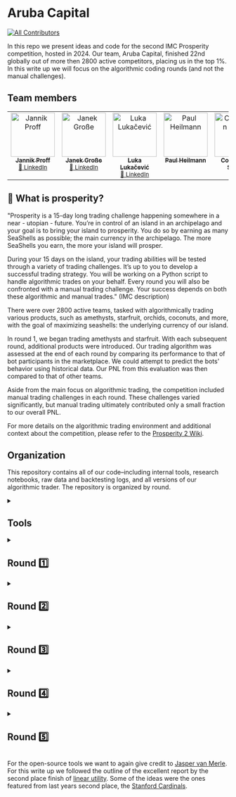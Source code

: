 # Aruba Capital
<!-- ALL-CONTRIBUTORS-BADGE:START - Do not remove or modify this section -->
[![All Contributors](https://img.shields.io/badge/all_contributors-5-orange.svg?style=flat-square)](#contributors-)
<!-- ALL-CONTRIBUTORS-BADGE:END -->


In this repo we present ideas and code for the second IMC Prosperity competition, hosted in 2024. Our team, Aruba Capital, finished 22nd globally out of more then 2800 active competitors, placing us in the top 1%. In this write up we will focus on the algorithmic coding rounds (and not the manual challenges).

## Team members

<!-- ALL-CONTRIBUTORS-LIST:START - Do not remove or modify this section -->
<!-- prettier-ignore-start -->
<!-- markdownlint-disable -->
<table>
  <tbody>
    <tr>
      <td align="center" valign="top" width="14.28%">
        <a href="https://github.com/jaJann312">
          <img src="https://avatars.githubusercontent.com/u/49684458?v=4" width="100px;" alt="Jannik Proff"/>
          <br /><sub><b>Jannik Proff</b></sub></a>
        <br /><sub><a href="https://www.linkedin.com/in/jproff/" title="LinkedIn">🔗 LinkedIn</a></sub>
      </td>
      <td align="center" valign="top" width="14.28%">
        <a href="https://github.com/JGGrosse">
          <img src="https://avatars.githubusercontent.com/u/142249387?v=4" width="100px;" alt="Janek Große"/>
          <br /><sub><b>Janek Große</b></sub></a>
        <br /><sub><a href="https://www.linkedin.com/in/janek-grosse/" title="LinkedIn">🔗 LinkedIn</a></sub>
      </td>
      <td align="center" valign="top" width="14.28%">
        <a href="https://github.com/Luka-R-Lukacevic">
          <img src="https://avatars.githubusercontent.com/u/125273166?v=4" width="100px;" alt="Luka Lukačević"/>
          <br /><sub><b>Luka Lukačević</b></sub></a>
        <br /><sub><a href="https://www.linkedin.com/in/luka-lukačević/" title="LinkedIn">🔗 LinkedIn</a></sub>
      </td>
      <td align="center" valign="top" width="14.28%">
        <a href="https://github.com/PaulHenrik">
          <img src="https://avatars.githubusercontent.com/u/19336571?v=4" width="100px;" alt="Paul Heilmann"/>
          <br /><sub><b>Paul Heilmann</b></sub></a>
      </td>
      <td align="center" valign="top" width="14.28%">
        <a href="https://github.com/tinotil">
          <img src="https://avatars.githubusercontent.com/u/35002593?v=4" width="100px;" alt="Constantin Schott"/>
          <br /><sub><b>Constantin Schott</b></sub></a>
      </td>
    </tr>
  </tbody>
</table>

<!-- markdownlint-restore -->
<!-- prettier-ignore-end -->
<!-- ALL-CONTRIBUTORS-LIST:END -->

## 🐚 What is prosperity?

"Prosperity is a 15-day long trading challenge happening somewhere in a near - utopian - future. You’re in control of an island in an archipelago and your goal is to bring your island to prosperity. You do so by earning as many SeaShells as possible; the main currency in the archipelago. The more SeaShells you earn, the more your island will prosper. 

During your 15 days on the island, your trading abilities will be tested through a variety of trading challenges. It’s up to you to develop a successful trading strategy. You will be working on a Python script to handle algorithmic trades on your behalf. Every round you will also be confronted with a manual trading challenge. Your success depends on both these algorithmic and manual trades." (IMC description)

There were over 2800 active teams, tasked with algorithmically trading various products, such as amethysts, starfruit, orchids, coconuts, and more, with the goal of maximizing seashells: the underlying currency of our island.

In round 1, we began trading amethysts and starfruit. With each subsequent round, additional products were introduced. Our trading algorithm was assessed at the end of each round by comparing its performance to that of bot participants in the marketplace. We could attempt to predict the bots' behavior using historical data. Our PNL from this evaluation was then compared to that of other teams.

Aside from the main focus on algorithmic trading, the competition included manual trading challenges in each round. These challenges varied significantly, but manual trading ultimately contributed only a small fraction to our overall PNL.

For more details on the algorithmic trading environment and additional context about the competition, please refer to the [Prosperity 2 Wiki](https://imc-prosperity.notion.site/Prosperity-2-Wiki-fe650c0292ae4cdb94714a3f5aa74c85).

## Organization

This repository contains all of our code–including internal tools, research notebooks, raw data and backtesting logs, and all versions of our algorithmic trader. The repository is organized by round.

<details>
<summary><h2>Tools </h2></summary>

Instead of building our tools in-house, we decided to leverage the open-source wizardry of  [Jasper van Merle](https://github.com/jmerle). His tools provided the foundation we needed, allowing us to tailor our focus on other areas of development. We utilized his two main tools: a backtester and a visualiser.

### Backtester

We realized we needed a comprehensive backtesting environment very early on. After going after that ourselves with not a lot of success, fortunately, Jasper van Merle's [backtester](https://github.com/jmerle/imc-prosperity-2-backtester) was released to take in historical data and a trading algorithm. With the historical data, it would construct all the necessary information (replicating the actual trading environment perfectly) that our trading algorithm needed, input it into our trading algorithm, and receive the orders that our algorithm would send. Then, it would match those orders to the orderbook to generate trades. After running, the backtester would create a log file in the exact same format as the Prosperity website, that the visualiser was then able to visualise.


![Backtested PNL](https://github.com/Luka-R-Lukacevic/prosperity2/blob/main/Images/Backtester%20Image.jpeg)


### Visualiser

Jasper van Merle's [visualizer](https://jmerle.github.io/imc-prosperity-2-visualizer/?/visualizer) visualiser was an immense tool for us that provided a powerful and flexible way to analyze our trading data, helping us to identify and rectify issues, and ultimately improve our trading strategies. 


![Visualiser in Action](https://github.com/Luka-R-Lukacevic/prosperity2/blob/main/Images/Visualiser%20Image.png)


</details>
<details>
<summary><h2>Round 1️⃣</h2></summary>

In round 1, we had access to two symbols to trade: amethysts and starfruit. 

### Amethysts
Amethysts were fairly simple, as the fair price clearly never deviated from 10,000. As such, we wrote our algorithm to trade against bids above 10,000 and asks below 10,000. Besides taking orders, our algorithm also would market-make, placing bids and asks below and above 10,000, respectively.

### Starfruit

Starfruits were an asset with an orderbook limit of 20 (as were amethysts). Here the price fluctuated much more though, usually up to hundreds of seashells. Also, notice that the spread is pretty wide (around 6-7 consistently, which is much more then for the other products).

![Starfruit](https://github.com/Luka-R-Lukacevic/prosperity2/blob/main/Images/Starfruit.jpeg)

This opened up the opportunity for market making, provided one had a good price estimate. After trying lots of things we concluded that there was no additional information in knowing the whole price history (in comparison to just the current orderbook). In mathematical terms you could say the prices followed a discrete-time Markov process. As a small digression, in the Black-Scholes (BS) model the assumed SDE that leads to the formula also necessitates the Markov property, we will see more of the BS formula later in round 4.

Still, while we concluded there was basically no point in taking complicated history into account for the fair price, we still had the problem that we could not just use the mid-price (average of highest bid and lowest ask) as our price estimate, since if there are good trades in the orderbook for us, then these will necessarily be either exceptionally high bids or exceptionally low asks. One could then use past history to get a better fair estimate. This works fine, but something else worked even better. Essentially one could see that in the orderbook there were usually bids and ask that had high volume and were around 6-7 apart and then some small deviant orders (in real markets these would be called micro-noise).

![Starfruit micro noise](https://github.com/Luka-R-Lukacevic/prosperity2/blob/main/Images/Starfruit%orderbook.jpeg)


</details>

<details>
<summary><h2>Round 2️⃣</h2></summary>
  
### Orchids
Orchids were introduced in round 2, as well as a bunch of data on sunlight, humidity, import/export tariffs, and shipping costs. The premise was that orchids were grown on a separate island[^4], and had to be imported–subject to import tariffs and shipping costs, and that they would degrade with suboptimal levels of sunlight and humidity. We were able to trade orchids both in a market on our own island, as well as through importing them from the South archipelago. With this, we had two initial approaches. The obvious approach, to us, was to look for alpha in all the data available, investigating if the price of orchids could be predicted using sunlight, humidity, etc. The other approach involved understanding exactly how the mechanisms for trading orchids worked, as the documentation was fairly unclear. Thus, we split up: Eric looked for alpha in the historical data while Jerry worked on understanding the actual trading environment.

Finding tradable correlations in the historical data was tougher than we initially thought. Some things that we tried were[^5]: 
- Just trying to find correlations to orchids returns from returns in sunlight, humidity, tarriffs, costs. Initial results from this seemed interesting–but the correlations we found here were likely spurious.
- Linear regressions from returns in sunlight, humidity, etc., to returns in orchids. We tried varying timeframes–first predicting orchids returns in the same timeframe as the returns in the predictors, and then predicting using lagged returns–building models that predicted future orchids returns over some timeframe using past returns in each of the predictors.
- Feature engineering with the various features given and performing the previous two steps again with the newly constructed features

All of these failed to leave us with a convincing model, leading us to believe that the data given was a bit of a distraction[^6]. 

Meanwhile, Jerry was having much better luck. In experimenting around with the trading environment, we realized that there was a massive taker in the local orchids market. Sell orders–and just sell orders–just a bit above the best bids would be instantly taken for full size. This, combined with low implied ask prices from the foreign market, meant that we could simply put large sell orders locally and simultaneously buy from the south archipelago for an arbitrage. As a first pass, our algorithm running this strategy made 60k seashells over over a fifth of a day. From here, some quick further optimization brought our website test pnl to just over 100k seashells, giving us a projected profit of 500k over a full day. 

While we figured this out independently, someone in the discord leaked this same strategy–which was quite unfortunate from our standpoint, as we knew that many teams would be able to implement the exact same thing and get the same pnl as us. With some noise from slight differences in implementation, we knew that we very well could end up dropping many places, if other teams with the same strategy simply got a bit luckier. So, we spent lots of time desperately searching for any further optimization on the arbitrage. We tested out different prices for sell orders in the local market, and found that using a price of `foreign ask price - 2` worked best. However, with this fixed level for our sell orders, we worried about changes in the market preventing this level from being consistently filled. As such, we came up with an "adaptive edge" algorithm, which looked at how much volume we got at each iteration (with the maximum, nominal volume being 100 lots). If the average volume we received was below some threshold, we'd start moving our sell order level around, automatically searching for a new level to maximize profits. 

Even with these optimizations, we still were beat out by the surge of teams who also found the arbitrage. We dropped all the way to 17th place, with a profit of 573,000 seashells from algo trading. We were within 20k of the second place team, and 100k away from the first place team, Puerto Vallarta, who seemed to have figured something out this round that no other teams could find. 

</details>
<details>
<summary><h2>Round 3️⃣</h2></summary>
Gift baskets :basket:, chocolate 🍫, roses 🌹, and strawberries 🍓 were introduced in round 3, where a gift basket consisted of 4 chocolate bars, 6 strawberries, and a single rose. This round, we mainly traded spreads, which we defined as `basket - synthetic`, with `synthetic` being the sum of the price of all products in a basket.

### Spread
In this round, we quickly converged on two hypotheses. The first hypothesis was that the synthetic would be leading baskets or vice versa, where changes in the price of one would lead to later changes in the price of the other.  Our second hypothesis was that the spread might simply just be mean reverting. We observed that the price of the spread–which theoretically should be 0–hovered around some fixed value, which we could trade around. We looked into leading/lagging relationships between the synthetic and the basket, but this wasn't very fruitful, so we then investigated the spread price. 

![newplot (1)](https://github.com/ericcccsliu/imc-prosperity-2/assets/62641231/6e56f911-8f7c-484c-8dab-32a1603ad2de)

Looking at the spread, we found that the price oscillated around ~370 across all three days of our historical data. Thus, we could profitably trade a mean-reverting strategy, buying spreads (going long baskets and short synthetic) when the spread price was below average, and selling spreads when the price was above. We tried various different ways to parameterize this trade. Due to our position limits, which were relatively small (about 2x the volume on the book at any instant), and the relatively small number of mean-reverting trading opportunities, we realized that timing the trade correctly was critical, and could result in a large amount of additional pnl. 

We tried various approaches in parameterizing this trade. A simple, first-pass strategy was just to set hardcoded prices at which to trade–for example, trading only when the spread deviated from the average value by a certain amount. We backtested to optimize these hardcoded thresholds, and our best parameters netted us ~120k in projected pnl[^7]. However, with this strategy, we noticed that we could lose out on a lot of pnl if the spread price reverted before touching our threshold. To remedy this, we could set our thresholds closer, but then we'd also lose pnl from trading before the spread price reached a local max/min. 

Therefore, we developed a more adaptive algorithm for spreads. We traded on a modified z-score, using a hardcoded mean and a rolling window standard deviation, with the window set relatively small. The idea behind this was that there should be a fundamental reason behind the mean of spread (think the price of the basket itself), but the volatility each day would be less predictable. Then, we thresholded the z-score, selling spreads when our z-score went above a certain value and buying when the z-score dropped below. By using a small window for our rolling standard deviation, we'd see our z-score spike when the standard deviation drastically dropped–and this would often happen right as the price started reverting, allowing us to trade closer to local minima/maxima. This idea bumped our backtest pnl up to ~135k. 


![newplot (2)](https://github.com/ericcccsliu/imc-prosperity-2/assets/62641231/0db11d51-8916-4ed5-83f6-82faeb846267)
<p align="center">
  <em>a plot of spread prices and our modified z-score, as well as z-score thresholds (in green) to trade at</em>
</p>

After results from this round were released, we found that our actual pnl had a significant amount of slippage compared to our backtests–we made only 111k seashells from our algo. Nevertheless, we got a bit lucky–all the teams ahead of us in this round seemed to overfit significantly more, as we were ranked #2 overall.

</details>
<details>
<summary><h2>Round 4️⃣</h2></summary>
  
### Coconuts/coconut coupon :coconut:
Coconuts and coconut coupons were introduced in round 4. Coconut coupons were the 10,000 strike call option on coconuts, with a time to expiry of 250 days. The price of coconuts hovered around 10,000, so this option was near-the-money. 

This round was fairly simple. Using Black-Scholes, we calculated the implied volatility of the option, and once we plotted this out, it became clear that the implied vol oscillated around a value of ~16%. We implemented a mean reverting strategy similar to round 3, and calculated the delta of the coconut coupons at each time in order to hedge with coconuts and gain pure exposure to vol. However, the delta was around 0.53 while the position limits for coconuts/coconut coupons were 300/600, respectively. This meant that we couldn't be fully hedged when holding 600 coupons (we would be holding 18 delta). Since the coupon was far away from expiry (thus, gamma didn't matter as much) and holding delta with vega was still positive ev (but higher var), we ran the variance in hopes of making more from our exposure to vol. 

![newplot (3)](https://github.com/ericcccsliu/imc-prosperity-2/assets/62641231/21fc47f7-727f-48a4-bf4e-b9b9c5fd25a1)

While holding this variance worked out in our backtests, we experienced a fair amount of slippage in our submission–we got unlucky and lost money from our delta exposure. In retrospect, not fully delta hedging might not have been  a smart move–we were already second place and thus should've went for lower var to try and keep the lead. Our algorithm in this round made only 145k, dropping us down to a terrifying 26th place. However, in the results of this round, we saw Puerto Vallarta leap ahead with a whopping profit of 1.2 *million* seashells. We knew we could catch up and end up well within the top 10 if only we could figure out what they did. 
</details>
<details>
<summary><h2>Round 5️⃣</h2></summary>
  
![image](https://github.com/ericcccsliu/imc-prosperity-2/assets/62641231/5d3bbc3b-9d16-473e-a6da-954a84a66da9)

Our leading hypothesis in trying to replicate Puerto Vallarta's profits were that they must've found some way to predict the future–profits on the order of 1.2 million could reasonably match up with a successful stat. arb strategy across multiple symbols. So, we started blasting away with linear regressions on lagged and synchronous returns across all symbols and all days of our data, with the hypothesis that symbols from different days could have correlations that we'd previously missed. However, we didn't find anything particularly interesting here–starfruits seemed to have a bit of lagged predictive power in all other symbols, but this couldn't explain 1.2 million in additional profits.

As a last-ditch attempt in this front, we recalled that last year's competition (which we read about in [Stanford Cardinal's awesome writeup](https://github.com/ShubhamAnandJain/IMC-Prosperity-2023-Stanford-Cardinal)) had many similarities to this competition–especially in the first round, where the symbols we traded basically sounded the exact same. So, we went and sourced last year's data from public GitHub repositories, and performed a linear regression from returns in each of last year's symbols to returns in each symbol of this year. The results we found were surprising: diving gear returns from last year's competition, with a multiplier of ~3, was almost a perfect predictor of roses, with a $R^2$ of 0.99. Additionally, coconuts from last year was a perfect predictor of coconuts from this year, with a beta of 1.25 and an $R^2$ of 0.99.

![image](https://github.com/ericcccsliu/imc-prosperity-2/assets/62641231/64b2c041-b14d-47eb-9c25-df8cb6fcc290)

These discoveries were quite silly, but nonetheless, our goal was to maximize pnl, and as the data from last year was publically available on the internet, we felt like this was still fair game. The rest of our efforts in this competition centered around maximizing the value we could extract from the market with our new knowledge. We believed that many other teams might find these same relationships, and therefore optimization was key.

As a first pass, we simply bought/sold coconuts and roses when our predicted price rose/fell (beyond some threshold to account for spread costs) over a certain number of future iterations. While this worked spectacularly (in comparison to our pnl from literally all previous rounds), we thought we could do better. Indeed, with the data from last year, we had all local maxima/minima, and thus we could theoretically time our trades perfectly and extract max. value. 

To do this systematically across the three symbols we wanted to trade (roses, coconuts, and gift baskets, due to their natural correlation with roses), we developed a dynamic programming algorithm. Our algorithm took many factors into account–costs of crossing spread, the volume we could take at iteration (the volume on the orderbook), and our volume limits.

The motivation behind the complexity of our dp algorithm was the fact that, at each iteration, we couldn't necessarily achieve our full desired position–therefore, we needed a state for each potential position that we could feasibly achieve. A simple example of this is to imagine a product going through the following prices: 
$$8 \rightarrow 7 \rightarrow 12 \rightarrow 10$$
With a position limit of 2, and with sufficient volume on the orderbook, the optimal trades would be: sell 2 -> buy 4 -> sell 4, with a pnl of 16. Now imagine if you could only buy/sell 2 shares at each iteration. Then, the optimal solution would change–you'd want to buy 2 -> buy 2 -> sell 2, with an overall pnl of 14. 

<details>
  <summary>our dp code (click to expand)</summary>

  
```python
def optimal_trading_dp(prices, spread, volume_pct):
    n = len(prices)
    price_level_cnt = math.ceil(1/volume_pct)
    left_over_pct = 1 - (price_level_cnt - 1) * volume_pct

    dp = [[float('-inf')] * (price_level_cnt * 2 + 1) for _ in range(n)]  # From -3 to 3, 7 positions
    action = [[''] * (price_level_cnt * 2 + 1) for _ in range(n)]  # To store actions

    # Initialize the starting position (no stock held)
    dp[0][price_level_cnt] = 0  # Start with no position, Cash is 0
    action[0][price_level_cnt] = ''  # No action at start

    def position(j):
        if j > price_level_cnt:
            position = min((j - price_level_cnt) * volume_pct, 1)
        elif j < price_level_cnt:
            position = max((j - price_level_cnt) * volume_pct, -1)
        else:
            position = 0
        return position
    
    def position_list(list):
        return np.array([position(x) for x in list])

    for i in range(1, n):
        for j in range(0, price_level_cnt * 2 + 1):
            # Calculate PnL for holding, buying, or selling
            hold = dp[i-1][j] if dp[i-1][j] != float('-inf') else float('-inf')
            if j == price_level_cnt * 2:
                buy = dp[i-1][j-1] - left_over_pct*prices[i-1] -  left_over_pct*spread if j > 0 else float('-inf')
            elif j == 1:
                buy = dp[i-1][j-1] - left_over_pct*prices[i-1] -  left_over_pct*spread if j > 0 else float('-inf')
            else:
                buy = dp[i-1][j-1] - volume_pct*prices[i-1] - volume_pct*spread if j > 0 else float('-inf')

            if j ==  0:
                sell = dp[i-1][j+1] + left_over_pct*prices[i-1] - left_over_pct*spread if j < price_level_cnt * 2 else float('-inf')
            elif j == price_level_cnt * 2 - 1:
                sell = dp[i-1][j+1] + left_over_pct*prices[i-1] - left_over_pct*spread if j < price_level_cnt * 2 else float('-inf')
            else:
                sell = dp[i-1][j+1] + volume_pct*prices[i-1] - volume_pct*spread if j < price_level_cnt * 2 else float('-inf')
                
            # Choose the action with the highest PnL

            hold_pnl = hold + (j - price_level_cnt) * position(j) * prices[i]
            buy_pnl = buy + (j - price_level_cnt) * position(j) * prices[i]
            sell_pnl = sell + (j - price_level_cnt) * position(j) * prices[i]
            
            # print(hold_pnl, buy_pnl, sell_pnl)
            best_action = max(hold_pnl, buy_pnl, sell_pnl)
            if best_action == hold_pnl:
                dp[i][j] = hold
            elif best_action == buy_pnl:
                dp[i][j] = buy
            else:
                dp[i][j] = sell

            if best_action == hold_pnl:
                action[i][j] = 'h'
            elif best_action == buy_pnl:
                action[i][j] = 'b'
            else:
                action[i][j] = 's'
    # Backtrack to find the sequence of actions
    trades_list = []
    # Start from the position with maximum PnL at time n-1

    pnl = np.array(dp[n-1]) + (position_list(np.arange(0,price_level_cnt*2+1)) * prices[n-1])
    current_position = np.argmax(pnl)
    for i in range(n-1, -1, -1):
        trades_list.append(action[i][current_position])
        if action[i][current_position] == 'b':
            current_position -= 1
        elif action[i][current_position] == 's':
            current_position += 1

    trades_list.reverse()
    trades_list.append('h')
    return dp, trades_list, pnl[np.argmax(pnl)]  # Return the actions and the maximum PnL

# Example usage
dp, trades, max_pnl = optimal_trading_dp(coconut_past_price, 0.99, 185/300)
# print(trades)
print("Max PnL:", max_pnl)
```


</details>
Our inputs here were prices–we found that generating trades over the predictor timeseries was sufficient due to the high correlation–volume percentage (percent of volume limit on the orderbook at each iteration), and spread (the average spread, cost of each trade), with a target of maximizing pnl. Using this dp algorithm, we generated a string of trades for each symbol, with `'b'` or `'s'` at each index representing the action at each timestamp. Using this algorithm, we achieved an algo pnl of 2.1 million seashells–the highest over all teams in this round! This brought us to a final overall standing of second place.

</details>

For the open-source tools we want to again give credit to [Jasper van Merle](https://github.com/jmerle). For this write up we followed the outline of the excellent report by the second place finish of [linear utility](https://github.com/ericcccsliu/imc-prosperity-2). Some of the ideas were the ones featured from last years second place, the [Stanford Cardinals](https://github.com/ShubhamAnandJain/IMC-Prosperity-2023-Stanford-Cardinal/tree/main).
